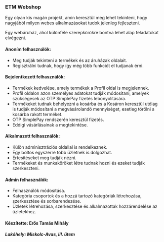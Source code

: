 <h3>ETM Webshop</h3>
<p>Egy olyan kis magán projekt, amin keresztül meg lehet tekinteni, hogy nagyjából milyen webes alkalmazásokat tudok jelenleg fejleszteni.</p>
<p>Egy webáruház, ahol különféle szerepkörökre bontva lehet alap feladatokat elvégezni.</p>
<h4>Anoním felhasználók:</h4> 
<ul>
    <li>Meg tudják tekinteni a termékek és az áruházak oldalait.</li>
    <li>Regisztrálni tudnak, hogy így még több funkciót el tudjanak érni.</li>
</ul>
<h4>Bejelentkezett felhasználók:</h4>
<ul>
    <li>Termékek kedvelése, amely termékek a Profil oldal is megjelennek.</li>
    <li>Profil oldalon azon személyes adatokat tudják módosítani, amelyek szükségesek az OTP SimplePay fizetés lebonyolítására.</li>
    <li>Termékeket tudnak behelyezni a kosárba és a Kosáron keresztül utólag is tudják módosítani a megvásárolandó mennyiséget, esetleg törölni a kosárba rakott terméket.</li>
    <li>OTP SimplePay rendszerén keresztül fizetés.</li>
    <li>Eddigi vásárlásainak a megtekintése.</li>
</ul>
<h4>Alkalmazott felhasználók:</h4>
<ul>
    <li>Külön adminisztrációs oldallal is rendelkeznek.</li>
    <li>Egy boltos egyszerre több üzletnek is dolgozhat.</li>
    <li>Értesítéseket meg tudják nézni.</li>
    <li>Termékeket és munkaköröket létre tudnak hozni és ezeket tudják szerkeszteni.</li>
</ul>
<h4>Admin felhasználók:</h4>
<ul>
    <li>Felhasználók módosítása.</li>
    <li>Kategória csoportok és a hozzá tartozó kategóriák létrehozása, szerkesztése és sorbarendezése.</li>
    <li>Üzletek létrehozása, szerkesztése és alkalmazottak hozzárendelése az üzletekhez.</li>
</ul>
<h4>Készítette: Erős Tamás Mihály</h4>
<h5>Lakóhely: Miskolc-Avas, III. ütem</h5>